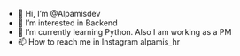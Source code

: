 - 👋 Hi, I’m @Alpamisdev
- 👀 I’m interested in Backend
- 🌱 I’m currently learning Python. Also I am working as a PM
- 📫 How to reach me in Instagram alpamis_hr

<!---
Alpamisdev/Alpamisdev is a ✨ special ✨ repository because its `README.md` (this file) appears on your GitHub profile.
You can click the Preview link to take a look at your changes.
--->
